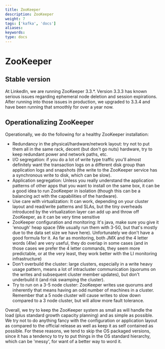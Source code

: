 ```yaml
---
title: ZooKeeper
description: ZooKeeper
weight: 7
tags: ['kafka', 'docs']
aliases: 
keywords: 
type: docs
---
```


# ZooKeeper

## Stable version

At LinkedIn, we are running ZooKeeper 3.3.*. Version 3.3.3 has known serious issues regarding ephemeral node deletion and session expirations. After running into those issues in production, we upgraded to 3.3.4 and have been running that smoothly for over a year now. 

## Operationalizing ZooKeeper

Operationally, we do the following for a healthy ZooKeeper installation: 

  * Redundancy in the physical/hardware/network layout: try not to put them all in the same rack, decent (but don't go nuts) hardware, try to keep redundant power and network paths, etc.
  * I/O segregation: if you do a lot of write type traffic you'll almost definitely want the transaction logs on a different disk group than application logs and snapshots (the write to the ZooKeeper service has a synchronous write to disk, which can be slow).
  * Application segregation: Unless you really understand the application patterns of other apps that you want to install on the same box, it can be a good idea to run ZooKeeper in isolation (though this can be a balancing act with the capabilities of the hardware).
  * Use care with virtualization: It can work, depending on your cluster layout and read/write patterns and SLAs, but the tiny overheads introduced by the virtualization layer can add up and throw off ZooKeeper, as it can be very time sensitive
  * ZooKeeper configuration and monitoring: It's java, make sure you give it 'enough' heap space (We usually run them with 3-5G, but that's mostly due to the data set size we have here). Unfortunately we don't have a good formula for it. As far as monitoring, both JMX and the 4 letter words (4lw) are very useful, they do overlap in some cases (and in those cases we prefer the 4 letter commands, they seem more predictable, or at the very least, they work better with the LI monitoring infrastructure)
  * Don't overbuild the cluster: large clusters, especially in a write heavy usage pattern, means a lot of intracluster communication (quorums on the writes and subsequent cluster member updates), but don't underbuild it (and risk swamping the cluster).
  * Try to run on a 3-5 node cluster: ZooKeeper writes use quorums and inherently that means having an odd number of machines in a cluster. Remember that a 5 node cluster will cause writes to slow down compared to a 3 node cluster, but will allow more fault tolerance.

Overall, we try to keep the ZooKeeper system as small as will handle the load (plus standard growth capacity planning) and as simple as possible. We try not to do anything fancy with the configuration or application layout as compared to the official release as well as keep it as self contained as possible. For these reasons, we tend to skip the OS packaged versions, since it has a tendency to try to put things in the OS standard hierarchy, which can be 'messy', for want of a better way to word it. 

